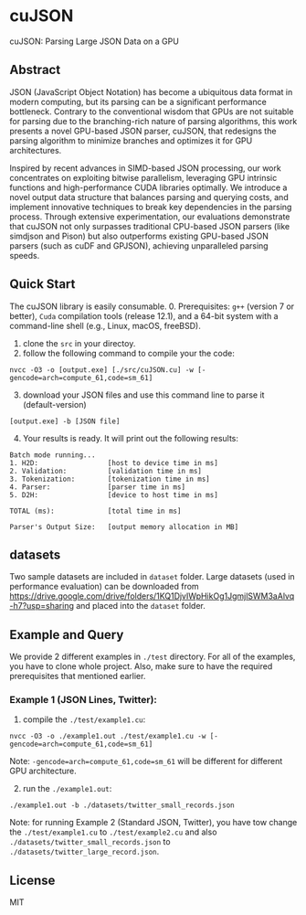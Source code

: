 # cuJSON
cuJSON: Parsing Large JSON Data on a GPU

## Abstract
JSON (JavaScript Object Notation) has become a ubiquitous data format in modern computing, but its parsing can be a significant performance bottleneck. Contrary to the conventional wisdom that GPUs are not suitable for parsing due to the branching-rich nature of parsing algorithms, this work presents a novel GPU-based JSON parser, cuJSON, that redesigns the parsing algorithm to minimize branches and optimizes it for GPU architectures.

Inspired by recent advances in SIMD-based JSON processing, our work concentrates on exploiting bitwise parallelism, leveraging GPU intrinsic functions and high-performance CUDA libraries optimally. We introduce a novel output data structure that balances parsing and querying costs, and implement innovative techniques to break key dependencies in the parsing process. Through extensive experimentation, our evaluations demonstrate that cuJSON not only surpasses traditional CPU-based JSON parsers (like simdjson and Pison) but also outperforms existing GPU-based JSON parsers (such as cuDF and GPJSON), achieving unparalleled parsing speeds.


## Quick Start 
The cuJSON library is easily consumable. 
0. Prerequisites: `g++` (version 7 or better), `Cuda` compilation tools (release 12.1), and a 64-bit system with a command-line shell (e.g., Linux, macOS, freeBSD). 
1. clone the `src` in your directoy. 
2. follow the following command to compile your the code:

```
nvcc -O3 -o [output.exe] [./src/cuJSON.cu] -w [-gencode=arch=compute_61,code=sm_61]
```

3. download your JSON files and use this command line to parse it (default-version)
```
[output.exe] -b [JSON file] 
```
4. Your results is ready. It will print out the following results:
```
Batch mode running...
1. H2D:                 [host to device time in ms]
2. Validation:          [validation time in ms]
3. Tokenization:        [tokenization time in ms]
4. Parser:              [parser time in ms]
5. D2H:                 [device to host time in ms]

TOTAL (ms):             [total time in ms]

Parser's Output Size:   [output memory allocation in MB]
```

## datasets
Two sample datasets are included in `dataset` folder. Large datasets (used in performance evaluation) can be downloaded from https://drive.google.com/drive/folders/1KQ1DjvIWpHikOg1JgmjlSWM3aAlvq-h7?usp=sharing and placed into the `dataset` folder. 

## Example and Query
We provide 2 different examples in `./test` directory. For all of the examples, you have to clone whole project. Also, make sure to have the required prerequisites that mentioned earlier.


### Example 1 (JSON Lines, Twitter):
1. compile the `./test/example1.cu`:
```
nvcc -O3 -o ./example1.out ./test/example1.cu -w [-gencode=arch=compute_61,code=sm_61]
```

Note: `-gencode=arch=compute_61,code=sm_61` will be different for different GPU architecture. 

2. run the `./example1.out`:
```
./example1.out -b ./datasets/twitter_small_records.json
```

Note: for running Example 2 (Standard JSON, Twitter), you have tow change the `./test/example1.cu` to `./test/example2.cu` and also `./datasets/twitter_small_records.json` to `./datasets/twitter_large_record.json`.


## License

MIT
